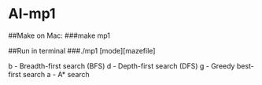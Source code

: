 # AI-mp1

##Make on Mac:
###make mp1

##Run in terminal
###./mp1 [mode][mazefile]

b - Breadth-first search (BFS)
d - Depth-first search (DFS)
g - Greedy best-first search
a - A* search
